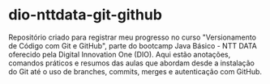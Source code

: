 # dio-nttdata-git-github
Repositório criado para registrar meu progresso no curso "Versionamento de Código com Git e GitHub", parte do bootcamp Java Básico - NTT DATA oferecido pela Digital Innovation One (DIO).  Aqui estão anotações, comandos práticos e resumos das aulas que abordam desde a instalação do Git até o uso de branches, commits, merges e autenticação com GitHub.
